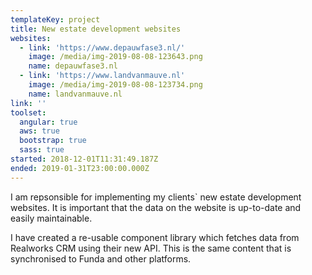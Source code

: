 ```yaml
---
templateKey: project
title: New estate development websites
websites:
  - link: 'https://www.depauwfase3.nl/'
    image: /media/img-2019-08-08-123643.png
    name: depauwfase3.nl
  - link: 'https://www.landvanmauve.nl'
    image: /media/img-2019-08-08-123734.png
    name: landvanmauve.nl
link: ''
toolset:
  angular: true
  aws: true
  bootstrap: true
  sass: true
started: 2018-12-01T11:31:49.187Z
ended: 2019-01-31T23:00:00.000Z
---
```

I am repsonsible for implementing my clients` new estate development websites. It is important that the data on the website is up-to-date and easily maintainable.

I have created a re-usable component library which fetches data from Realworks CRM using their new API. This is the same content that is synchronised to Funda and other platforms.
